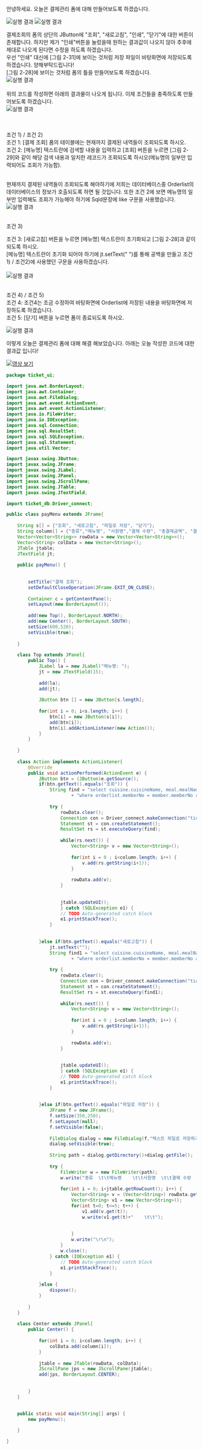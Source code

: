 안녕하세요. 오늘은 결제관리 폼에 대해 만들어보도록 하겠습니다.<br>

![실행 결과](https://github.com/junhyeok1667/JDBC-PROJECT-cafe-/blob/main/Day12/img.png)
![실행 결과](https://github.com/junhyeok1667/JDBC-PROJECT-cafe-/blob/main/Day12/img_1.png)

결제조회의 폼의 상단의 JButton에 "조회", "새로고침", "인쇄", "닫기"에 대한 버튼이 존재합니다. 하지만 제가 "인쇄"버튼을 눌렀을때 원하는 결과값이 나오지 않아 추후에 제대로 나오게 된다면 수정을 하도록 하겠습니다.<br>
우선 "인쇄" 대신에 [그림 2-31]에 보이는 것처럼 저장 파일이 바탕화면에 저장되도록 하겠습니다. 양해부탁드립니다!<br>
[그림 2-28]에 보이는 것처럼 폼의 틀을 만들어보도록 하겠습니다.<br>
![실행 결과](https://github.com/junhyeok1667/JDBC-PROJECT-cafe-/blob/main/Day12/img_2.png)<br>
<br>
위의 코드를 작성하면 아래의 결과물이 나오게 됩니다. 이제 조건들을 충족하도록 만들어보도록 하겠습니다.<br>
![실행 결과](https://github.com/junhyeok1667/JDBC-PROJECT-cafe-/blob/main/Day12/img_3.png)<br>

<br>
<br>조건 1) / 조건 2)<br>
조건 1: [결제 조회] 폼의 테이블에는 현재까지 결제된 내역들이 조회되도록 하시오.<br>
조건 2: [메뉴명] 텍스트란에 검색할 내용을 입력하고 [조회] 버튼을 누르면 [그림 2-29]와 같이 해당 검색 내용과 일치한 레코드가 조회되도록 하시오(메뉴명의 일부만 입력되어도 조회가 가능함).<br>

<br>현재까지 결제된 내역들이 조회되도록 해야하기에 저희는 데이터베이스중 Orderlist의 데이터베이스의 정보가 호출되도록 하면 될 것입니다. 또한 조건 2에 보면 메뉴명의 일부만 입력해도 조회가 가능해야 하기에 Sqld문장에 like 구문을 사용했습니다.<br>
![실행 결과](https://github.com/junhyeok1667/JDBC-PROJECT-cafe-/blob/main/Day12/img_4.png)<br>

<br>조건 3)<br>

조건 3: [새로고침] 버튼을 누르면 [메뉴명] 텍스트란이 초기화되고 [그림 2-28]과 같이 되도록 하시오.<br>
[메뉴명] 텍스트란이 초기화 되어야 하기에 jt.setText(" ")를 통해 공백을 만들고 조건1) / 조건2)에 사용했던 구문을 사용하겠습니다.<br>
<br>![실행 결과](https://github.com/junhyeok1667/JDBC-PROJECT-cafe-/blob/main/Day12/img_5.png)<br>


<br>조건 4) / 조건 5)<br>
조건 4: 조건4는 조금 수정하여 바탕화면에 Orderlist에 저장된 내용을 바탕화면에 저장하도록 하겠습니다.<br>
조건 5: [닫기] 버튼을 누르면 폼이 종료되도록 하시오.<br>

![실행 결과](https://github.com/junhyeok1667/JDBC-PROJECT-cafe-/blob/main/Day12/img_6.png)<br>

이렇게 오늘은 결제관리 폼에 대해 해결 해보았습니다. 아래는 오늘 작성한 코드에 대한 결과값 입니다!<br>

[![영상 보기](Day12.png)](https://tv.kakao.com/v/449582498)<br>

```java
package ticket_ui;

import java.awt.BorderLayout;
import java.awt.Container;
import java.awt.FileDialog;
import java.awt.event.ActionEvent;
import java.awt.event.ActionListener;
import java.io.FileWriter;
import java.io.IOException;
import java.sql.Connection;
import java.sql.ResultSet;
import java.sql.SQLException;
import java.sql.Statement;
import java.util.Vector;

import javax.swing.JButton;
import javax.swing.JFrame;
import javax.swing.JLabel;
import javax.swing.JPanel;
import javax.swing.JScrollPane;
import javax.swing.JTable;
import javax.swing.JTextField;

import ticket_db.Driver_connect;

public class payMenu extends JFrame{
	
	String s[] = {"조회", "새로고침", "파일로 저장", "닫기"};
	String column[] = {"종류","메뉴명", "사원명","결제 수량", "총결제금액", "결제일"};
	Vector<Vector<String>> rowData = new Vector<Vector<String>>();
	Vector<String> colData = new Vector<String>();
	JTable jtable;
	JTextField jt;
	
	public payMenu() {
		
		
		setTitle("결제 조회");
		setDefaultCloseOperation(JFrame.EXIT_ON_CLOSE);
		
		Container c = getContentPane();
		setLayout(new BorderLayout());
		
		add(new Top(), BorderLayout.NORTH);
		add(new Center(), BorderLayout.SOUTH);
		setSize(600,520);
		setVisible(true);
			
	}
	
	class Top extends JPanel{
		public Top() {
			JLabel la = new JLabel("메뉴명: ");
			jt = new JTextField(15);
			
			add(la);
			add(jt);
			
			JButton btn [] = new JButton[s.length];
			
			for(int i = 0; i<s.length; i++) {
				btn[i] = new JButton(s[i]);
				add(btn[i]);
				btn[i].addActionListener(new Action());
			}
		}
			
	}
	
	class Action implements ActionListener{
		@Override
		public void actionPerformed(ActionEvent e) {
			JButton btn = (JButton)e.getSource();
			if(btn.getText().equals("조회")) {
				String find = "select cuisine.cuisineName, meal.mealName, member.memberName, orderlist.orderCount, orderlist.amount,orderlist.orderDate from meal, member, orderlist, cuisine "
						+ "where orderlist.memberNo = member.memberNo and orderlist.orderNo = meal.mealNo and orderlist.cuisineNo = cuisine.cuisineNo and mealName like '%"+jt.getText()+"%';";
				
				try {
					rowData.clear();
					Connection con = Driver_connect.makeConnection("ticket");
					Statement st = con.createStatement();
					ResultSet rs = st.executeQuery(find);
					
					while(rs.next()) {
						Vector<String> v = new Vector<String>();
						
						for(int i = 0 ; i<column.length; i++) {
							v.add(rs.getString(i+1));
						}
						
						rowData.add(v);
					}
					
					
					jtable.updateUI();
					} catch (SQLException e1) {
					// TODO Auto-generated catch block
					e1.printStackTrace();
				}
				
				
			}else if(btn.getText().equals("새로고침")) {
				jt.setText("");
				String find1 = "select cuisine.cuisineName, meal.mealName, member.memberName, orderlist.orderCount, orderlist.amount,orderlist.orderDate from meal, member, orderlist, cuisine "
						+ "where orderlist.memberNo = member.memberNo and orderlist.orderNo = meal.mealNo and orderlist.cuisineNo = cuisine.cuisineNo and mealName like '%"+jt.getText()+"%';";
				
				try {
					rowData.clear();
					Connection con = Driver_connect.makeConnection("ticket");
					Statement st = con.createStatement();
					ResultSet rs = st.executeQuery(find1);
					
					while(rs.next()) {
						Vector<String> v = new Vector<String>();
						
						for(int i = 0 ; i<column.length; i++) {
							v.add(rs.getString(i+1));
						}
						
						rowData.add(v);
					}
					
					
					jtable.updateUI();
					} catch (SQLException e1) {
					// TODO Auto-generated catch block
					e1.printStackTrace();
				}
				
				
			}else if(btn.getText().equals("파일로 저장")) {
				JFrame f = new JFrame();
				f.setSize(350,250);
				f.setLayout(null);
				f.setVisible(false);
				
				FileDialog dialog = new FileDialog(f,"텍스트 파일로 저장하기",FileDialog.SAVE);
				dialog.setVisible(true);
				
				String path = dialog.getDirectory()+dialog.getFile();
				
				try {
					FileWriter w = new FileWriter(path);
					w.write("종류  \t\t메뉴명    \t\t사원명  \t\t결제 수량  \t\t총 결제금액  \t\t결제일  \r\n\n");
					
					for(int i = 0; i<jtable.getRowCount(); i++) {
						Vector<String> v = (Vector<String>) rowData.get(i);
						Vector<String> v1 = new Vector<String>();
						for(int t=0; t<=5; t++) {
							v1.add(v.get(t));
							w.write(v1.get(t)+"    \t\t");
							
							
						}
						w.write("\r\n");
					}
					w.close();
				} catch (IOException e1) {
					// TODO Auto-generated catch block
					e1.printStackTrace();
				}
				
			}else {
				dispose();
			}
			
		}
	}
	
	class Center extends JPanel{
		public Center() {
			
			for(int i = 0; i<column.length; i++) {
				colData.add(column[i]);
			}
			
			jtable = new JTable(rowData, colData);
			JScrollPane jps = new JScrollPane(jtable);
			add(jps, BorderLayout.CENTER);
			
			
		}
	}
	
	
	public static void main(String[] args) {
		new payMenu();

	}

}


 

 

